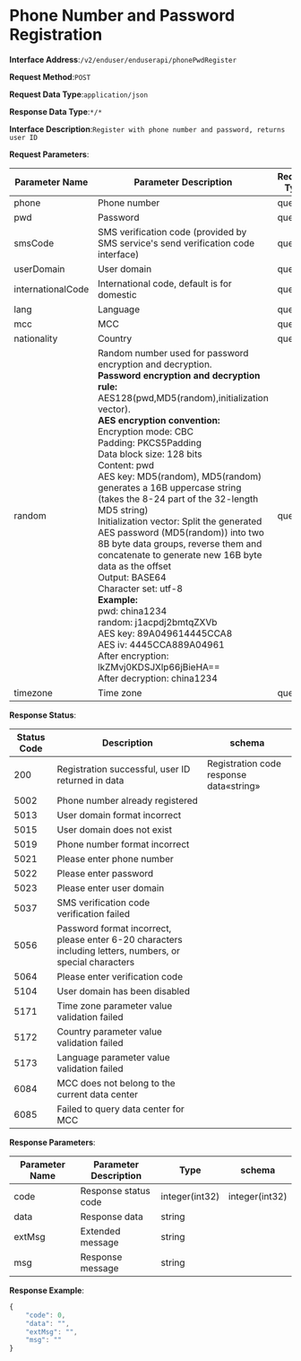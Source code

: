 # Phone Number and Password Registration

**Interface Address**:`/v2/enduser/enduserapi/phonePwdRegister`


**Request Method**:`POST`


**Request Data Type**:`application/json`


**Response Data Type**:`*/*`


**Interface Description**:`Register with phone number and password, returns user ID`


**Request Parameters**:


| Parameter Name    | Parameter Description                                        | Request Type | Required | Data Type      | schema |
| ----------------- | ------------------------------------------------------------ | ------------ | -------- | -------------- | ------ |
| phone             | Phone number                                                 | query        | true     | string         |        |
| pwd               | Password                                                     | query        | true     | string         |        |
| smsCode           | SMS verification code (provided by SMS service's send verification code interface) | query        | true     | string         |        |
| userDomain        | User domain                                                  | query        | true     | string         |        |
| internationalCode | International code, default is for domestic                   | query        | false    | string         |        |
| lang              | Language                                                     | query        | false    | integer(int32) |        |
| mcc               | MCC                                                          | query        | false    | integer(int32) |        |
| nationality       | Country                                                      | query        | false    | integer(int32) |        |
| random            | Random number used for password encryption and decryption.<br/><b>Password encryption and decryption rule:</b><br/>AES128(pwd,MD5(random),initialization vector).<br/><b>AES encryption convention:</b><br/>Encryption mode: CBC<br/>Padding: PKCS5Padding<br/>Data block size: 128 bits<br/>Content: pwd<br/>AES key: MD5(random), MD5(random) generates a 16B uppercase string (takes the 8-24 part of the 32-length MD5 string)<br/>Initialization vector: Split the generated AES password (MD5(random)) into two 8B byte data groups, reverse them and concatenate to generate new 16B byte data as the offset<br/>Output: BASE64<br/>Character set: utf-8<br/><b>Example:</b><br/>pwd: china1234<br/>random: j1acpdj2bmtqZXVb<br/>AES key: 89A049614445CCA8<br/>AES iv: 4445CCA889A04961<br/>After encryption: lkZMvj0KDSJXlp66jBieHA==<br/>After decryption: china1234 | query        | false    | string         |        |
| timezone          | Time zone                                                    | query        | false    | integer(int32) |        |


**Response Status**:


| Status Code | Description                                                  | schema                            |
| ----------- | ------------------------------------------------------------ | --------------------------------- |
| 200         | Registration successful, user ID returned in data            | Registration code response data«string» |
| 5002        | Phone number already registered                              |                                   |
| 5013        | User domain format incorrect                                 |                                   |
| 5015        | User domain does not exist                                   |                                   |
| 5019        | Phone number format incorrect                                |                                   |
| 5021        | Please enter phone number                                    |                                   |
| 5022        | Please enter password                                        |                                   |
| 5023        | Please enter user domain                                     |                                   |
| 5037        | SMS verification code verification failed                    |                                   |
| 5056        | Password format incorrect, please enter 6-20 characters including letters, numbers, or special characters |                                   |
| 5064        | Please enter verification code                               |                                   |
| 5104        | User domain has been disabled                                |                                   |
| 5171        | Time zone parameter value validation failed                  |                                   |
| 5172        | Country parameter value validation failed                    |                                   |
| 5173        | Language parameter value validation failed                   |                                   |
| 6084        | MCC does not belong to the current data center               |                                   |
| 6085        | Failed to query data center for MCC                          |                                   |


**Response Parameters**:


| Parameter Name | Parameter Description | Type           | schema         |
| -------------- | --------------------- | -------------- | -------------- |
| code           | Response status code  | integer(int32) | integer(int32) |
| data           | Response data         | string         |                |
| extMsg         | Extended message      | string         |                |
| msg            | Response message      | string         |                |


**Response Example**:
```javascript
{
	"code": 0,
	"data": "",
	"extMsg": "",
	"msg": ""
}
```